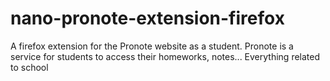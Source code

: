 # nano-pronote-extension-firefox
A firefox extension for the Pronote website as a student. Pronote is a service for students to access their homeworks, notes... Everything related to school
